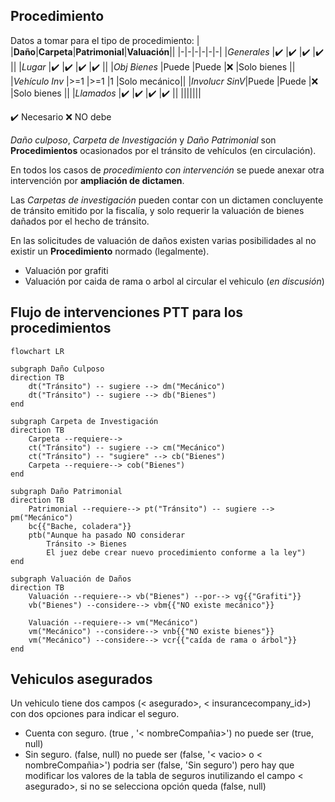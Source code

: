 ## Procedimiento

Datos a tomar para el tipo de procedimiento:
|               |__Daño__|__Carpeta__|__Patrimonial__|__Valuación__||
|-|-|-|-|-|-|
|_Generales_    |✔️     |✔️         |✔️             |✔️          ||
|_Lugar_        |✔️     |✔️         |✔️             |✔️          ||
|_Obj Bienes_   |Puede  |Puede       |❌             |Solo bienes  ||
|_Vehículo Inv_ |>=1    |>=1         |1              |Solo mecánico||
|_Involucr SinV_|Puede  |Puede       |❌             |Solo bienes  ||
|_Llamados_     |✔️     |✔️         |✔️             |✔️          ||
|||||||

✔️ Necesario
❌ NO debe 


_Daño culposo_, _Carpeta de Investigación_ y _Daño Patrimonial_ son __Procedimientos__ ocasionados por el tránsito de vehículos (en circulación).

En todos los casos de _procedimiento con intervención_ se puede anexar otra intervención por __ampliación de dictamen__.

Las _Carpetas de investigación_ pueden contar con un dictamen concluyente de tránsito emitido por la fiscalía, y solo requerir la valuación de bienes dañados por el hecho de tránsito.

En las solicitudes de valuación de daños existen varias posibilidades al no existir un __Procedimiento__ normado (legalmente).
- Valuación por grafiti
- Valuación por caida de rama o arbol al circular el vehiculo (_en discusión_)



## Flujo de intervenciones PTT para los procedimientos
```mermaid
flowchart LR

subgraph Daño Culposo
direction TB
    dt("Tránsito") -- sugiere --> dm("Mecánico")
    dt("Tránsito") -- sugiere --> db("Bienes")
end

subgraph Carpeta de Investigación 
direction TB
    Carpeta --requiere-->
    ct("Tránsito") -- sugiere --> cm("Mecánico")
    ct("Tránsito") -- "sugiere" --> cb("Bienes")
    Carpeta --requiere--> cob("Bienes")
end

subgraph Daño Patrimonial 
direction TB
    Patrimonial --requiere--> pt("Tránsito") -- sugiere --> pm("Mecánico")
    bc{{"Bache, coladera"}}
    ptb("Aunque ha pasado NO considerar 
        Tránsito -> Bienes
        El juez debe crear nuevo procedimiento conforme a la ley") 
end

subgraph Valuación de Daños
direction TB
    Valuación --requiere--> vb("Bienes") --por--> vg{{"Grafiti"}}
    vb("Bienes") --considere--> vbm{{"NO existe mecánico"}}

    Valuación --requiere--> vm("Mecánico")
    vm("Mecánico") --considere--> vnb{{"NO existe bienes"}}
    vm("Mecánico") --considere--> vcr{{"caída de rama o árbol"}}
end

```


## Vehiculos asegurados
Un vehiculo tiene dos campos (< asegurado>, < insurancecompany_id>) con dos opciones para indicar el seguro.
  - Cuenta con seguro. (true , '< nombreCompañia>') no puede ser (true, null)
  - Sin seguro. (false, null) no puede ser (false, '< vacio> o < nombreCompañia>')
        podria ser (false, 'Sin seguro') pero hay que modificar los valores de la tabla de seguros inutilizando el campo < asegurado>, si no se selecciona opción queda (false, null)



